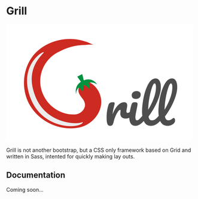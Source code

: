 # Grill

![Grill Logo](img/logo.png)

Grill is not another bootstrap, but a CSS only framework based on Grid and written in Sass, intented for quickly making lay outs.

## Documentation

Coming soon...
